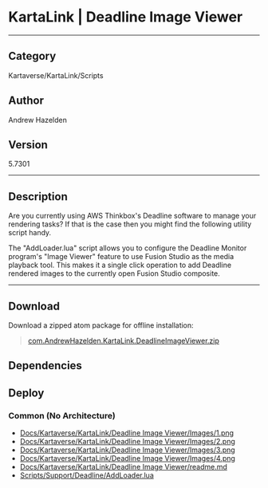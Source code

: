 # KartaLink | Deadline Image Viewer
___

## Category
Kartaverse/KartaLink/Scripts

## Author
Andrew Hazelden

## Version
5.7301

___

## Description
<p>Are you currently using AWS Thinkbox's Deadline software to manage your rendering tasks? If that is the case then you might find the following utility script handy.</p>

<p>The "AddLoader.lua" script allows you to configure the Deadline Monitor program's "Image Viewer" feature to use Fusion Studio as the media playback tool. This makes it a single click operation to add Deadline rendered images to the currently open Fusion Studio composite.</p>


___

## Download

Download a zipped atom package for offline installation:
> [com.AndrewHazelden.KartaLink.DeadlineImageViewer.zip](https://gitlab.com/WeSuckLess/Reactor/-/archive/master/Reactor-master.zip?path=Atoms/com.AndrewHazelden.KartaLink.DeadlineImageViewer)  

## Dependencies

## Deploy

### Common (No Architecture)

<ul>
<li><a href="https://gitlab.com/WeSuckLess/Reactor/-/blob/master/Atoms/com.AndrewHazelden.KartaLink.DeadlineImageViewer/Docs/Kartaverse/KartaLink/Deadline Image Viewer/Images/1.png?ref_type=heads">Docs/Kartaverse/KartaLink/Deadline Image Viewer/Images/1.png</a></li>
<li><a href="https://gitlab.com/WeSuckLess/Reactor/-/blob/master/Atoms/com.AndrewHazelden.KartaLink.DeadlineImageViewer/Docs/Kartaverse/KartaLink/Deadline Image Viewer/Images/2.png?ref_type=heads">Docs/Kartaverse/KartaLink/Deadline Image Viewer/Images/2.png</a></li>
<li><a href="https://gitlab.com/WeSuckLess/Reactor/-/blob/master/Atoms/com.AndrewHazelden.KartaLink.DeadlineImageViewer/Docs/Kartaverse/KartaLink/Deadline Image Viewer/Images/3.png?ref_type=heads">Docs/Kartaverse/KartaLink/Deadline Image Viewer/Images/3.png</a></li>
<li><a href="https://gitlab.com/WeSuckLess/Reactor/-/blob/master/Atoms/com.AndrewHazelden.KartaLink.DeadlineImageViewer/Docs/Kartaverse/KartaLink/Deadline Image Viewer/Images/4.png?ref_type=heads">Docs/Kartaverse/KartaLink/Deadline Image Viewer/Images/4.png</a></li>
<li><a href="https://gitlab.com/WeSuckLess/Reactor/-/blob/master/Atoms/com.AndrewHazelden.KartaLink.DeadlineImageViewer/Docs/Kartaverse/KartaLink/Deadline Image Viewer/readme.md?ref_type=heads">Docs/Kartaverse/KartaLink/Deadline Image Viewer/readme.md</a></li>
<li><a href="https://gitlab.com/WeSuckLess/Reactor/-/blob/master/Atoms/com.AndrewHazelden.KartaLink.DeadlineImageViewer/Scripts/Support/Deadline/AddLoader.lua?ref_type=heads">Scripts/Support/Deadline/AddLoader.lua</a></li>
</ul>
